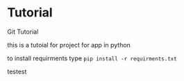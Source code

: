 # Tutorial
Git Tutorial

this is a tutoial for project for app in python

to install requirments type `pip install -r requirments.txt`

testest